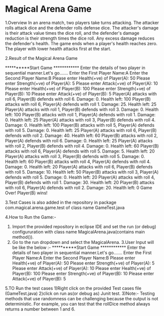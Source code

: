 # Magical Arena Game

1.Overview
In an arena match, two players take turns attacking. The attacker rolls attack dice and the defender rolls defense dice. 
The attacker's damage is their attack value times the dice roll, and the defender's damage reduction is their strength times the dice roll. 
Any excess damage reduces the defender's health. 
The game ends when a player's health reaches zero. The player with lower health attacks first at the start.


2.Result of the Magical Arena Game

**********Start Game ************
Enter the details of two player in sequential manner.Let's go.......
Enter the First Player Name:A
Enter the Second Player Name:B
Please enter Health(+ve) of Player(A): 50
Please enter Strength(+ve) of Player(A): 5
Please enter Attack(+ve) of Player(A): 10
Please enter Health(+ve) of Player(B): 100
Please enter Strength(+ve) of Player(B): 10
Please enter Attack(+ve) of Player(B): 5
Player(A) attacks with roll 6, Player(B) defends with roll 6. Damage: 0. Health left: 100
Player(B) attacks with roll 6, Player(A) defends with roll 1. Damage: 25. Health left: 25
Player(A) attacks with roll 1, Player(B) defends with roll 3. Damage: 0. Health left: 100
Player(B) attacks with roll 1, Player(A) defends with roll 1. Damage: 0. Health left: 25
Player(A) attacks with roll 3, Player(B) defends with roll 4. Damage: 0. Health left: 100
Player(B) attacks with roll 5, Player(A) defends with roll 5. Damage: 0. Health left: 25
Player(A) attacks with roll 6, Player(B) defends with roll 2. Damage: 40. Health left: 60
Player(B) attacks with roll 2, Player(A) defends with roll 6. Damage: 0. Health left: 25
Player(A) attacks with roll 2, Player(B) defends with roll 4. Damage: 0. Health left: 60
Player(B) attacks with roll 6, Player(A) defends with roll 5. Damage: 5. Health left: 20
Player(A) attacks with roll 3, Player(B) defends with roll 5. Damage: 0. Health left: 60
Player(B) attacks with roll 4, Player(A) defends with roll 4. Damage: 0. Health left: 20
Player(A) attacks with roll 6, Player(B) defends with roll 5. Damage: 10. Health left: 50
Player(B) attacks with roll 3, Player(A) defends with roll 5. Damage: 0. Health left: 20
Player(A) attacks with roll 4, Player(B) defends with roll 1. Damage: 30. Health left: 20
Player(B) attacks with roll 6, Player(A) defends with roll 2. Damage: 20. Health left: 0
Game Over! Player(B) wins!


3.Test Cases is also added in the repository in package com.magical.arena.game.test of class name GameTest.java

4.How to Run the Game:-
   1) Import the provided repository in eclipse IDE and set the run (or debug) configururation with class name MagicalArena.java(contains main method()).
   2) Go to the run dropdown and select the MagicalArena.
   3.User Input will be like the below :-
       **********Start Game ************
       Enter the details of two player in sequential manner.Let's go.......
       Enter the First Player Name:A
       Enter the Second Player Name:B
       Please enter Health(+ve) of Player(A): 50
       Please enter Strength(+ve) of Player(A): 5
       Please enter Attack(+ve) of Player(A): 10
       Please enter Health(+ve) of Player(B): 100
       Please enter Strength(+ve) of Player(B): 10
       Please enter Attack(+ve) of Player(B): 5
	
5.TO Run the test cases 
  1)Right click on the provided Test cases file (GameTest.java)
  2)click on run as(or debug as) Junit test.
  3)Note:- Testing methods that use randomness can be challenging because the output is not deterministic. For example, you can test that the rollDice method always returns a number between 1 and 6.
  

